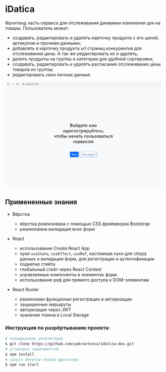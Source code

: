 # iDatica

Фронтенд часть сервиса для отслеживания динамики изменения цен на товары.
Пользователь может:
* создавать, редактировать и удалять карточку продукта с его ценой, артикулом и прочими данными;
* добавлять в карточку продукта url страниц конкурентов для отслеживания цены. А так же редактировать их и удалять;
* делить продукты на группы и категории для удобной сортировки;
* создавать, редактировать и удалять расписание отслеживания цены товаров из группы;
* редактировать свои личные данные.

![](screencast.gif)

## Примененные знания
* Вёрстка
  - вёрстка реализована с помощью CSS фреймворка Bootstrap
  - реализована валидация всех форм

* React
  - использование Create React App
  - хуки `useState`, `useEffect`, `useRef`, кастомные хуки для сбора данных и валидации форм, для регистрации и аутентификации
  - поднятие стейта
  - глобальный стейт через React Context
  - управляемые компоненты в элементах форм
  - использование реф для прямого доступа к DOM-элементам

* React Router
  - реализован функционал  регистрации и авторизации
  - защищенные маршруты
  - авторизация через JWT
  - хранение токена в Local Starage

### Инструкция по разрёртыванию проекта:
```bash
# клонирование репозитория
$ git clone https://github.com/yakravtsova/idatica-dev.git
# установка зависимостей
$ npm install
# запуск develop-сборки фронтенда
$ npm run start
```
